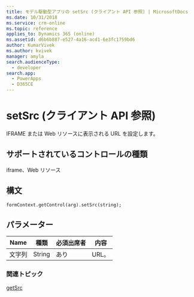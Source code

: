 ```yaml
---
title: モデル駆動型アプリの setSrc (クライアント API 参照) | MicrosoftDocs
ms.date: 10/31/2018
ms.service: crm-online
ms.topic: reference
applies_to: Dynamics 365 (online)
ms.assetid: d6b6b887-e527-4a16-acd1-6e3fc1759bd6
author: KumarVivek
ms.author: kvivek
manager: amyla
search.audienceType:
  - developer
search.app:
  - PowerApps
  - D365CE
---
```

# <a name="setsrc-client-api-reference"></a>setSrc (クライアント API 参照)



IFRAME または Web リソースに表示される URL を設定します。 

## <a name="control-types-supported"></a>サポートされているコントロールの種類

iframe、Web リソース

## <a name="syntax"></a>構文

`formContext.getControl(arg).setSrc(string);`

## <a name="parameter"></a>パラメーター

|Name|種類​​|必須出席者|内容|
|--|--|--|--|
|文字列|String|あり|URL。|

### <a name="related-topics"></a>関連トピック

[getSrc](getSrc.md)

